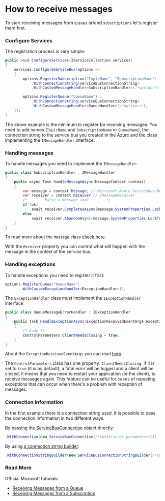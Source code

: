 # How to receive messages

To start receiving messages from `queues` or/and `subscriptions` let's register them first.

### Configure Services

The registration process is very simple:
```csharp
public void ConfigureServices(IServiceCollection services)
{
    services.ConfigureServiceBus(options =>
    {
        options.RegisterSubscription("TopicName", "SubscriptionName")
            .WithConnectionString(serviceBusConnectionString)
            .WithCustomMessageHandler<SubscriptionHandler>(/*options*/);

        options.RegisterQueue("QueueName")
            .WithConnectionString(serviceBusConnectionString)
            .WithCustomMessageHandler<QueueHandler>(/*options*/);
    }); 
}
```
The above example is the minimum to register for receiving messages.
You need to add names (`TopicName` and `SubscriptionName` or `QueueName`), the connection string to the service bus you created in the Azure
and the class implementing the `IMessageHandler` interface.

### Handling messages

To handle messages you need to implement the `IMessageHandler`:
```csharp
public class SubscriptionHandler : IMessageHandler
{
    public async Task HandleMessageAsync(MessageContext context)
    {
        var message = context.Message; // Microsoft.Azure.ServiceBus.Message
        var receiver = context.Receiver // IMessageReceiver
        /*        Parse a message code        */
        if (ok)
            await receiver.CompletesAsync(message.SystemProperties.LockToken);
        else
            await receiver.AbandonAsync(message.SystemProperties.LockToken);
    }
}
```
To read more about the `Message` class [check here](https://docs.microsoft.com/en-us/dotnet/api/microsoft.azure.servicebus.message?view=azure-dotnet).


With the `Receiver` property you can control what will happen with the message in the context of the service bus.


### Handling exceptions
To handle exceptions you need to register it first:
```csharp
options.RegisterQueue("QueueName")
       .WithCustomExceptionHandler<ExceptionHandler>();

```
The `ExceptionHandler` class must implement the `IExceptionHandler` interface:

```csharp
public class QueueMessageErrorHandler : IExceptionHandler
{
    public Task HandleExceptionAsync(ExceptionReceivedEventArgs exceptionReceivedEventArgs, ControlParameters controlParameters)
    {
        /* Code */
        controlParameters.ClientNeedsClosing = true;
    }
}
```
About the `ExceptionReceivedEventArgs` you can read [here](https://docs.microsoft.com/en-us/dotnet/api/microsoft.servicebus.messaging.exceptionreceivedeventargs?view=azure-dotnet).

The `ControlParameters` class has one property: `ClientNeedsClosing`. If it is set to `true` (it is by default),
a fatal error will be logged and a client will be closed. It means that you need to restart your application (or the client), to receive messages again.
This feature can be useful for cases of repeating exceptions that can occur when there's a problem with reception of messages.

### Connection information
In the first example there is a connection string used. It is possible to pass the connection information in two different ways.

By passing the [ServiceBusConnection](https://docs.microsoft.com/en-us/dotnet/api/microsoft.azure.servicebus.servicebusconnection.-ctor) object directly:
```csharp
.WithConnection(new ServiceBusConnection(/*constructor parameters*/))
```

By using [a connection string builder](https://docs.microsoft.com/en-us/dotnet/api/microsoft.azure.servicebus.servicebusconnectionstringbuilder.-ctor):
```csharp
.WithConnectionStringBuilder(new ServiceBusConnectionStringBuilder(/*constructor parameters*/))
```

### Read More
Official Microsoft tutorials:
- [Receiving Messages from a Queue](https://docs.microsoft.com/en-us/azure/service-bus-messaging/service-bus-dotnet-get-started-with-queues#receive-messages-from-the-queue)
- [Receiving Messages from a Subscription](https://docs.microsoft.com/en-us/azure/service-bus-messaging/service-bus-dotnet-how-to-use-topics-subscriptions#receive-messages-from-the-subscription)
